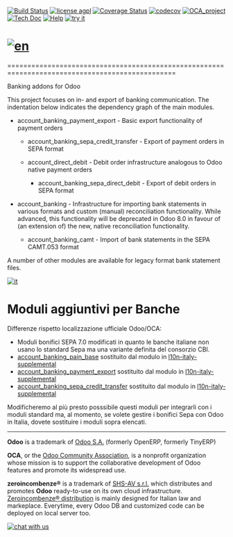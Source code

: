 [![Build Status](https://travis-ci.org/zeroincombenze/bank-payment.svg?branch=7.0)](https://travis-ci.org/zeroincombenze/bank-payment)
[![license agpl](https://img.shields.io/badge/licence-AGPL--3-blue.svg)](http://www.gnu.org/licenses/agpl-3.0.html)
[![Coverage Status](https://coveralls.io/repos/github/zeroincombenze/bank-payment/badge.svg?branch=7.0)](https://coveralls.io/github/zeroincombenze/bank-payment?branch=7.0)
[![codecov](https://codecov.io/gh/zeroincombenze/bank-payment/branch/7.0/graph/badge.svg)](https://codecov.io/gh/zeroincombenze/bank-payment/branch/7.0)
[![OCA_project](http://www.zeroincombenze.it/wp-content/uploads/ci-ct/prd/button-oca-7.svg)](https://github.com/OCA/bank-payment/tree/7.0)
[![Tech Doc](http://www.zeroincombenze.it/wp-content/uploads/ci-ct/prd/button-docs-7.svg)](http://wiki.zeroincombenze.org/en/Odoo/7.0/dev)
[![Help](http://www.zeroincombenze.it/wp-content/uploads/ci-ct/prd/button-help-7.svg)](http://wiki.zeroincombenze.org/en/Odoo/7.0/man/FI)
[![try it](http://www.zeroincombenze.it/wp-content/uploads/ci-ct/prd/button-try-it-7.svg)](http://erp7.zeroincombenze.it)


[![en](http://www.shs-av.com/wp-content/en_US.png)](http://wiki.zeroincombenze.org/it/Odoo/7.0/man)
================================================================================================
================================================================================================

Banking addons for Odoo

This project focuses on in- and export of banking communication. The indentation below indicates
the dependency graph of the main modules.

- account_banking_payment_export - Basic export functionality of payment orders

    - account_banking_sepa_credit_transfer - Export of payment orders in SEPA format

    - account_direct_debit - Debit order infrastructure analogous to Odoo native payment orders

        - account_banking_sepa_direct_debit - Export of debit orders in SEPA format

- account_banking - Infrastructure for importing bank statements in various formats and custom (manual)
reconciliation functionality. While advanced, this functionality will be deprecated in Odoo 8.0 in favour
of (an extension of) the new, native reconciliation functionality.

    - account_banking_camt - Import of bank statements in the SEPA CAMT.053 format

A number of other modules are available for legacy format bank statement files.


[![it](http://www.shs-av.com/wp-content/it_IT.png)](http://wiki.zeroincombenze.org/it/Odoo/7.0/man)

Moduli aggiuntivi per Banche
============================

Differenze rispetto localizzazione ufficiale Odoo/OCA:

- Moduli bonifici SEPA 7.0 modificati in quanto le banche italiane non usano lo standard Sepa ma una variante definita del consorzio CBI.
- [account_banking_pain_base](https://github.com/OCA/bank-payment/tree/7.0/account_banking_pain_base) sostituito
dal modulo in [l10n-italy-supplemental](https://github.com/zeroincombenze/l10n-italy-supplemental/tree/7.0/account_banking_pain_base)
- [account_banking_payment_export](https://github.com/OCA/bank-payment/tree/7.0/account_banking_payment_export) sostituito dal modulo in [l10n-italy-supplemental](https://github.com/zeroincombenze/l10n-italy-supplemental/tree/7.0/account_banking_payment_export)
- [account_banking_sepa_credit_transfer](https://github.com/OCA/bank-payment/tree/7.0/account_banking_sepa_credit_transfer) sostituito dal modulo in [l10n-italy-supplemental](https://github.com/zeroincombenze/l10n-italy-supplemental/tree/7.0/account_banking_sepa_credit_transfer)

Modificheremo al più presto posssibile questi moduli per integrarli con i moduli standard ma, al momento, se volete gestire i bonifici Sepa con Odoo in Italia, dovete sostituire i moduli sopra elencati.


[//]: # (copyright)

----

**Odoo** is a trademark of [Odoo S.A.](https://www.odoo.com/) (formerly OpenERP, formerly TinyERP)

**OCA**, or the [Odoo Community Association](http://odoo-community.org/), is a nonprofit organization whose
mission is to support the collaborative development of Odoo features and
promote its widespread use.

**zeroincombenze®** is a trademark of [SHS-AV s.r.l.](http://www.shs-av.com/)
which distributes and promotes **Odoo** ready-to-use on its own cloud infrastructure.
[Zeroincombenze® distribution](http://wiki.zeroincombenze.org/en/Odoo)
is mainly designed for Italian law and markeplace.
Everytime, every Odoo DB and customized code can be deployed on local server too.

[//]: # (end copyright)


[![chat with us](https://www.shs-av.com/wp-content/chat_with_us.gif)](https://tawk.to/85d4f6e06e68dd4e358797643fe5ee67540e408b)
